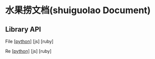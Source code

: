 # 水果捞文档(shuiguolao Document)

## Library API

File [[python]](clean-nodoc-File.html)  [js] [ruby]

Re   [[python]](clean-nodoc-Re.html)  [js]  [ruby]
